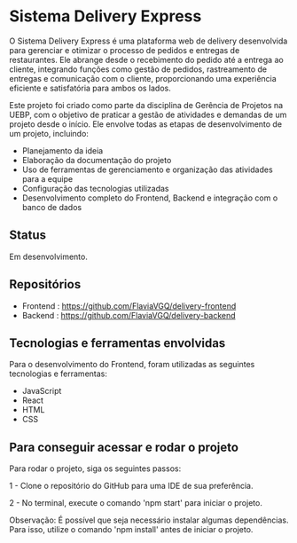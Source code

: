 # Sistema Delivery Express

O Sistema Delivery Express é uma plataforma web de delivery desenvolvida para gerenciar e otimizar o processo de pedidos e entregas de restaurantes. Ele abrange desde o recebimento do pedido até a entrega ao cliente, integrando funções como gestão de pedidos, rastreamento de entregas e comunicação com o cliente, proporcionando uma experiência eficiente e satisfatória para ambos os lados.

Este projeto foi criado como parte da disciplina de Gerência de Projetos na UEBP, com o objetivo de praticar a gestão de atividades e demandas de um projeto desde o início. Ele envolve todas as etapas de desenvolvimento de um projeto, incluindo:

- Planejamento da ideia
- Elaboração da documentação do projeto
- Uso de ferramentas de gerenciamento e organização das atividades para a equipe
- Configuração das tecnologias utilizadas
- Desenvolvimento completo do Frontend, Backend e integração com o banco de dados

## Status
Em desenvolvimento.

## Repositórios

- Frontend : https://github.com/FlaviaVGQ/delivery-frontend
- Backend : https://github.com/FlaviaVGQ/delivery-backend

## Tecnologias e ferramentas envolvidas

Para o desenvolvimento do Frontend, foram utilizadas as seguintes tecnologias e ferramentas:

- JavaScript
- React
- HTML
- CSS

## Para conseguir acessar e rodar o projeto
Para rodar o projeto, siga os seguintes passos:

1 - Clone o repositório do GitHub para uma IDE de sua preferência.

2 - No terminal, execute o comando 'npm start' para iniciar o projeto.


Observação: É possível que seja necessário instalar algumas dependências. Para isso, utilize o comando 'npm install' antes de iniciar o projeto.

